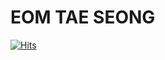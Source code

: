 # EOM TAE SEONG
[![Hits](https://hits.seeyoufarm.com/api/count/incr/badge.svg?url=https%3A%2F%2Fgithub.com%2FTaeseong-eom%2FTaeseong-eom&count_bg=%2385CAD5&title_bg=%2355819E&icon=&icon_color=%23E7E7E7&title=hits&edge_flat=false)](https://hits.seeyoufarm.com)
